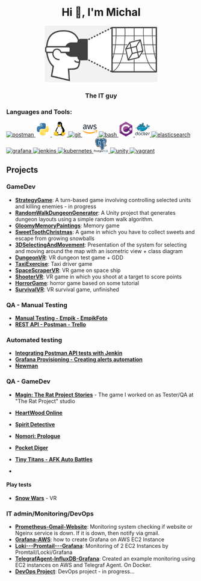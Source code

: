 <h1 align="center">Hi 👋, I'm Michal</h1>

<p align="center">
  <img width="300" height="150" src="https://github.com/jeti20/jeti20/blob/main/Media/2.PNG">
</p>
  
<h3 align="center">The IT guy</h3></h3>

<p align="left">
</p>

<h3 align="left">Languages and Tools:</h3>
<p align="left">
  <a href="https://postman.com" target="_blank" rel="noreferrer"> <img src="https://www.vectorlogo.zone/logos/getpostman/getpostman-icon.svg" alt="postman" width="40" height="40"/> </a>
  <a href="https://www.python.org" target="_blank" rel="noreferrer"> <img src="https://raw.githubusercontent.com/devicons/devicon/master/icons/python/python-original.svg" alt="python" width="40" height="40"/> </a>
  <a href="https://www.linux.org/" target="_blank" rel="noreferrer"> <img src="https://raw.githubusercontent.com/devicons/devicon/master/icons/linux/linux-original.svg" alt="linux" width="40" height="40"/> </a> 
  <a href="https://git-scm.com/" target="_blank" rel="noreferrer"> <img src="https://www.vectorlogo.zone/logos/git-scm/git-scm-icon.svg" alt="git" width="40" height="40"/> </a> 
  <a href="https://aws.amazon.com" target="_blank" rel="noreferrer"> <img src="https://raw.githubusercontent.com/devicons/devicon/master/icons/amazonwebservices/amazonwebservices-original-wordmark.svg" alt="aws" width="40" height="40"/> </a> 
  <a href="https://www.gnu.org/software/bash/" target="_blank" rel="noreferrer"> <img src="https://www.vectorlogo.zone/logos/gnu_bash/gnu_bash-icon.svg" alt="bash" width="40" height="40"/> </a> 
  <a href="https://www.w3schools.com/cs/" target="_blank" rel="noreferrer"> <img src="https://raw.githubusercontent.com/devicons/devicon/master/icons/csharp/csharp-original.svg" alt="csharp" width="40" height="40"/> </a> 
  <a href="https://www.docker.com/" target="_blank" rel="noreferrer"> <img src="https://raw.githubusercontent.com/devicons/devicon/master/icons/docker/docker-original-wordmark.svg" alt="docker" width="40" height="40"/> </a> 
  <a href="https://www.elastic.co" target="_blank" rel="noreferrer"> <img src="https://www.vectorlogo.zone/logos/elastic/elastic-icon.svg" alt="elasticsearch" width="40" height="40"/> </a> 
  <a href="https://grafana.com" target="_blank" rel="noreferrer"> <img src="https://www.vectorlogo.zone/logos/grafana/grafana-icon.svg" alt="grafana" width="40" height="40"/> </a> 
  <a href="https://www.jenkins.io" target="_blank" rel="noreferrer"> <img src="https://www.vectorlogo.zone/logos/jenkins/jenkins-icon.svg" alt="jenkins" width="40" height="40"/> </a> 
  <a href="https://kubernetes.io" target="_blank" rel="noreferrer"> <img src="https://www.vectorlogo.zone/logos/kubernetes/kubernetes-icon.svg" alt="kubernetes" width="40" height="40"/> </a>   
  <a href="https://www.postgresql.org" target="_blank" rel="noreferrer"> <img src="https://raw.githubusercontent.com/devicons/devicon/master/icons/postgresql/postgresql-original-wordmark.svg" alt="postgresql" width="40" height="40"/> </a> 
  <a href="https://unity.com/" target="_blank" rel="noreferrer"> <img src="https://www.vectorlogo.zone/logos/unity3d/unity3d-icon.svg" alt="unity" width="40" height="40"/> </a> 
  <a href="https://www.vagrantup.com/" target="_blank" rel="noreferrer"> <img src="https://www.vectorlogo.zone/logos/vagrantup/vagrantup-icon.svg" alt="vagrant" width="40" height="40"/> </a> </p>
  


## Projects

### GameDev

- **[StrategyGame](https://github.com/jeti20/StrategyGame)**: A turn-based game involving controlling selected units and killing enemies - in progress
- **[RandomWalkDungeonGenerator](https://github.com/jeti20/Procedural-Generation-of-2D-map)**: A Unity project that generates dungeon layouts using a simple random walk algorithm.
- **[GloomyMemoryPaintings](https://github.com/jeti20/GloomyMemoryPaintings)**: Memory game
- **[SweetToothChristmas](https://github.com/jeti20/SweetToothChristmas)**: A game in which you have to collect sweets and escape from growing snowballs
- **[3DSelectingAndMovement](https://github.com/jeti20/3DSelectingAndMovement)**: Presentation of the system for selecting and moving around the map with an isometric view + class diagram
- **[DungeonVR](https://github.com/jeti20/DungeonVR)**: VR dungeon test game + GDD
- **[TaxiExercise](https://github.com/jeti20/TaxiExercise)**: Taxi driver game
- **[SpaceScraperVR](https://github.com/jeti20/SpaceScraper)**: VR game on space ship
- **[ShooterVR](https://github.com/jeti20/VR-Shooter)**: VR game in which you shoot at a target to score points
- **[HorrorGame](https://github.com/jeti20/HorrorGame)**: horror game based on some tutorial
- **[SurvivalVR](https://github.com/jeti20/SurvivalVR)**: VR survival game, unfinished

### QA - Manual Testing

- **[Manual Testing - Empik - EmpikFoto](https://github.com/jeti20/QA-Manual-Testing/blob/main/QA%20Manual%20Testing%20-%20Empik-EmpikFoto.md)**
- **[REST API - Postman - Trello](https://github.com/jeti20/QA-Manual-Testing/blob/main/Postman%20-%20Trello.md)**

### Automated testing
- **[Integrating Postman API tests with Jenkin](https://github.com/jeti20/Integrating-Postman-API-tests-with-Jenkins)**
- **[Grafana Provisioning - Creating alerts automation](https://github.com/jeti20/Grafana-Provisioning---Creating-alerts-automation)**
- **[Newman](https://github.com/jeti20/Newman/blob/main/README.md)**

  
### QA - GameDev

- **[Magin: The Rat Project Stories](https://store.steampowered.com/app/1205270/Magin_The_Rat_Project_Stories/)** - The game I worked on as Tester/QA at "The Rat Project" studio

- **[HeartWood Online](https://docs.google.com/presentation/d/15C8x0PASztpXxeo3Cfai_Nr_hBcm7jFtqOWRXcNMrP4/edit#slide=id.g300e42ec75a_0_0)**
  
- **[Spirit Detective](https://docs.google.com/presentation/d/15C8x0PASztpXxeo3Cfai_Nr_hBcm7jFtqOWRXcNMrP4/edit#slide=id.g14931db543e_0_0)**
  
- **[Nomori: Prologue](https://docs.google.com/presentation/d/15C8x0PASztpXxeo3Cfai_Nr_hBcm7jFtqOWRXcNMrP4/edit#slide=id.g1490af91ad1_0_0)**
  
- **[Pocket Diger](https://docs.google.com/presentation/d/15C8x0PASztpXxeo3Cfai_Nr_hBcm7jFtqOWRXcNMrP4/edit#slide=id.g11e4e39efba_0_1)**

- **[Tiny Titans - AFK Auto Battles](https://docs.google.com/presentation/d/15C8x0PASztpXxeo3Cfai_Nr_hBcm7jFtqOWRXcNMrP4/edit#slide=id.g11e839edf94_0_7)**
- 

#### Play tests
- **[Snow Wars](https://www.meta.com/pl-pl/experiences/4886562978130328/)** - VR
  
### IT admin/Monitoring/DevOps

- **[Prometheus-Gmail-Website](https://github.com/jeti20/Prometheus-Gmail-Website)**: Monitoring system checking if website or Ngeinx service is down. If it is down, then notify via gmail.
- **[Grafana-AWS](https://github.com/jeti20/Grafana-AWS)**: how to create Grafana on AWS EC2 Instance
- **[Loki---Promtail---Grafana](https://github.com/jeti20/Grafana--Loki--Promtail)**: Monitoring of 2 EC2 Instances by Promtail/Locki/Grafana
- **[TelegrafAgent-InfluxDB-Grafana](https://github.com/jeti20/Grafana-InfluxDB-Telegraf-Docker)**: Created an example monitoring using EC2 instances on AWS and Telegraf Agent. On Docker.
- **[DevOps Project](https://github.com/jeti20/DevOpsProject)**: DevOps project - in progress...


  

